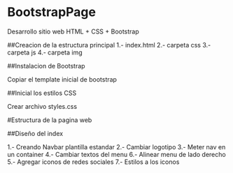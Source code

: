# BootstrapPage

Desarrollo sitio web HTML + CSS + Bootstrap

##Creacion de la estructura principal
1.- index.html
2.- carpeta css
3.- carpeta js
4.- carpeta img

##Instalacion de Bootstrap

Copiar el template inicial de bootstrap

##Inicial los estilos CSS

Crear archivo styles.css

#Estructura de la pagina web

##Diseño del index

1.- Creando Navbar plantilla estandar
2.- Cambiar logotipo
3.- Meter nav en un container
4.- Cambiar textos del menu
6.- Alinear menu de lado derecho
5.- Agregar iconos de redes sociales
7.- Estilos a los iconos
